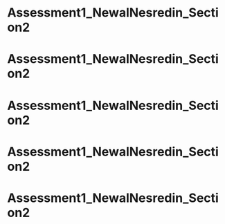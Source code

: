 # Assessment1_NewalNesredin_Section2
# Assessment1_NewalNesredin_Section2
# Assessment1_NewalNesredin_Section2
# Assessment1_NewalNesredin_Section2
# Assessment1_NewalNesredin_Section2
